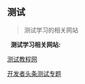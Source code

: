 ## 测试

> 测试学习的相关网站

&nbsp;&nbsp;**测试学习相关网站:**

[测试教程网](http://www.testclass.net/)

[开发者头条测试专题](https://toutiao.io/subjects/276528)

